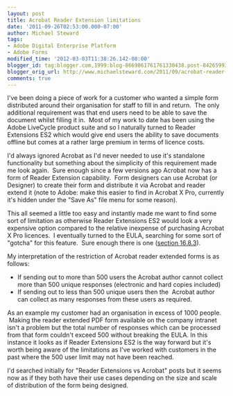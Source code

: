 ```yaml
---
layout: post
title: Acrobat Reader Extension limitations
date: '2011-09-26T02:53:00.000-07:00'
author: Michael Steward
tags:
- Adobe Digital Enterprise Platform
- Adobe Forms
modified_time: '2012-03-03T11:38:26.142-08:00'
blogger_id: tag:blogger.com,1999:blog-8669861761761330438.post-8426599331117247731
blogger_orig_url: http://www.michaelsteward.com/2011/09/acrobat-reader-extension-limitations.html
comments: true
---
```


I've been doing a piece of work for a customer who wanted a simple form distributed around their organisation for staff to fill in and return.  The only additional requirement was that end users need to be able to save the document whilst filling it in.  Most of my work to date has been using the Adobe LiveCycle product suite and so I naturally turned to Reader Extensions ES2 which would give end users the ability to save documents offline but comes at a rather large premium in terms of licence costs.   

I'd always ignored Acrobat as I'd never needed to use it's standalone functionality but something about the simplicity of this requirement made me look again.  Sure enough since a few versions ago Acrobat now has a form of Reader Extension capability.  Form designers can use Acrobat (or Designer) to create their form and distribute it via Acrobat and reader extend it (note to Adobe: make this easier to find in Acrobat X Pro, currently it's hidden under the "Save As" file menu for some reason).  

This all seemed a little too easy and instantly made me want to find some sort of limitation as otherwise Reader Extensions ES2 would look a very expensive option compared to the relative inexpense of purchasing Acrobat X Pro licences.  I eventually turned to the EULA, searching for some sort of "gotcha" for this feature.  Sure enough there is one ([section 16.8.3](http://www.adobe.com/products/eulas/pdfs/Reader10_combined-20100625_1419.pdf)).  

My interpretation of the restriction of Acrobat reader extended forms is as follows:  

*   If sending out to more than 500 users the Acrobat author cannot collect more than 500 unique responses (electronic and hard copies included)
*   If sending out to less than 500 unique users then the  Acrobat author can collect as many responses from these users as required.

As an example my customer had an organisation in excess of 1000 people.  Making the reader extended PDF form available on the company intranet isn't a problem but the total number of responses which can be processed from that form couldn't exceed 500 without breaking the EULA. In this instance it looks as if Reader Extensions ES2 is the way forward but it's worth being aware of the limitations as I've worked with customers in the past where the 500 user limit may not have been reached.

I'd searched initially for "Reader Extensions vs Acrobat" posts but it seems now as if they both have their use cases depending on the size and scale of distribution of the form being designed.
